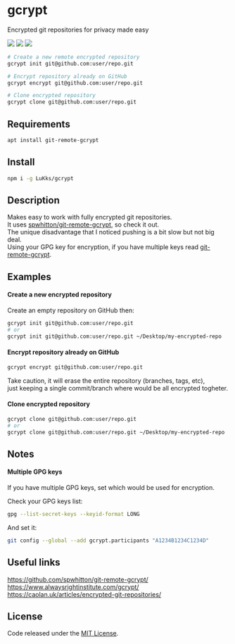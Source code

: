 # gcrypt

Encrypted git repositories for privacy made easy

![](https://img.shields.io/npm/v/gcrypt.svg) ![](https://img.shields.io/npm/dt/gcrypt.svg) ![](https://img.shields.io/github/license/LuKks/gcrypt.svg)

```sh
# Create a new remote encrypted repository 
gcrypt init git@github.com:user/repo.git

# Encrypt repository already on GitHub
gcrypt encrypt git@github.com:user/repo.git

# Clone encrypted repository
gcrypt clone git@github.com:user/repo.git
```

## Requirements
```sh
apt install git-remote-gcrypt
```

## Install
```sh
npm i -g LuKks/gcrypt
```

## Description
Makes easy to work with fully encrypted git repositories.\
It uses [spwhitton/git-remote-gcrypt](https://github.com/spwhitton/git-remote-gcrypt), so check it out.\
The unique disadvantage that I noticed pushing is a bit slow but not big deal.\
Using your GPG key for encryption, if you have multiple keys read [git-remote-gcrypt](https://github.com/spwhitton/git-remote-gcrypt).

## Examples
#### Create a new encrypted repository
Create an empty repository on GitHub then:
```sh
gcrypt init git@github.com:user/repo.git
# or
gcrypt init git@github.com:user/repo.git ~/Desktop/my-encrypted-repo
```

#### Encrypt repository already on GitHub
```sh
gcrypt encrypt git@github.com:user/repo.git
```
Take caution, it will erase the entire repository (branches, tags, etc),\
just keeping a single commit/branch where would be all encrypted togheter.

#### Clone encrypted repository
```sh
gcrypt clone git@github.com:user/repo.git
# or
gcrypt clone git@github.com:user/repo.git ~/Desktop/my-encrypted-repo
```

## Notes
#### Multiple GPG keys
If you have multiple GPG keys, set which would be used for encryption.

Check your GPG keys list:
```sh
gpg --list-secret-keys --keyid-format LONG
```

And set it:
```sh
git config --global --add gcrypt.participants "A1234B1234C1234D"
```

## Useful links
https://github.com/spwhitton/git-remote-gcrypt/ \
https://www.alwaysrightinstitute.com/gcrypt/ \
https://caolan.uk/articles/encrypted-git-repositories/

## License
Code released under the [MIT License](https://github.com/LuKks/gcrypt/blob/master/LICENSE).
